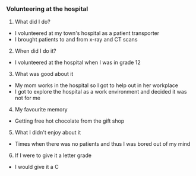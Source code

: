 ### Volunteering at the hospital

1) What did I do?

- I volunteered at my town's hospital as a patient transporter
- I brought patients to and from x-ray and CT scans

2) When did I do it?

- I volunteered at the hospital when I was in grade 12

3) What was good about it

- My mom works in the hospital so I got to help out in her workplace
- I got to explore the hospital as a work environment and decided it was not for me

4) My favourite memory

- Getting free hot chocolate from the gift shop

5) What I didn't enjoy about it 

- Times when there was no patients and thus I was bored out of my mind

6) If I were to give it a letter grade

- I would give it a C
